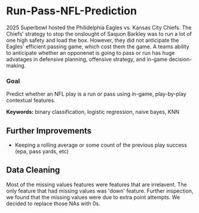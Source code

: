 # Run-Pass-NFL-Prediction
2025 Superbowl hosted the Philidelphia Eagles vs. Kansas City Chiefs. The Chiefs' strategy to stop the onslought of Saquon Barkley was to run a lot of one high safety and load the box. However, they did not anticipate the Eagles' efficient passing game, which cost them the game. A teams ability to anticipate whether an opponenet is going to pass or run has huge advatages in defensive planning, offensive strategy, and in-game decision-making.

### Goal
Predict whether an NFL play is a run or pass using in-game, play-by-play contextual features.

**Keywords:** binary classification, logistic regression, naive bayes, KNN

## Further Improvements
- Keeping a rolling average or some count of the previous play success (epa, pass yards, etc)

## Data Cleaning
Most of the missing values features were features that are irrelavent. The only feature that had missing values was 'down' feature. Further inspection, we found that the missing values were due to extra point attempts. We decided to replace those NAs with 0s.
